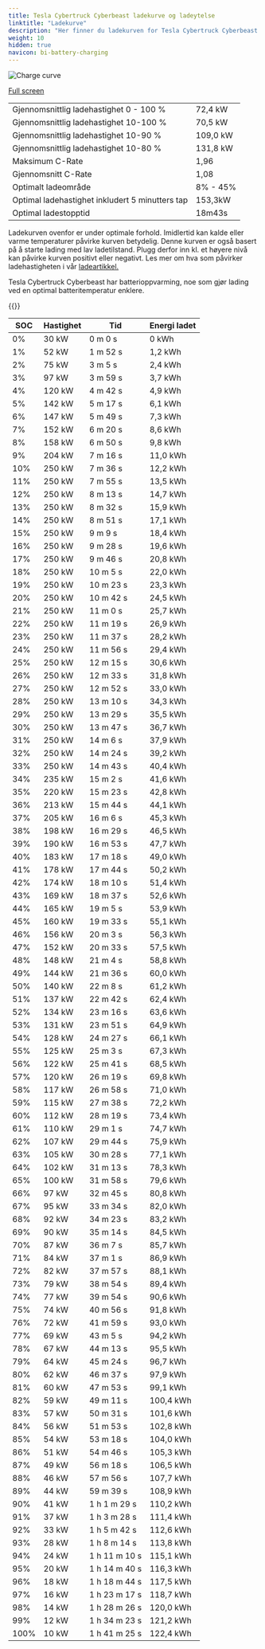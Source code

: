 ```yaml
---
title: Tesla Cybertruck Cyberbeast ladekurve og ladeytelse
linktitle: "Ladekurve"
description: "Her finner du ladekurven for Tesla Cybertruck Cyberbeast. "
weight: 10
hidden: true
navicon: bi-battery-charging
---
```

<!-- markdownlint-disable MD033 -->
<img src="../chargingcurve.svg" alt="Charge curve" class="img-fluid">

[Full screen](../chargingcurve.svg)


<table class="table table-striped">
<tbody>
<tr>
<td>Gjennomsnittlig ladehastighet 0 - 100 %</td><td>72,4 kW</td>
</tr>
<tr>
<td>Gjennomsnittlig ladehastighet 10-100 %</td><td>70,5 kW</td>
</tr>
<tr>
<td>Gjennomsnittlig ladehastighet 10-90 %</td><td>109,0 kW</td>
</tr>
<tr>
<td>Gjennomsnittlig ladehastighet 10-80 %</td><td>131,8 kW</td>
</tr>
<tr>
<td>Maksimum C-Rate</td><td>1,96</td>
</tr>
<tr>
<td>Gjennomsnitt C-Rate</td><td>1,08</td>
</tr>
<tr>
<td>Optimalt ladeområde</td><td>8% - 45%</td>
</tr>
<tr>
<td>Optimal ladehastighet inkludert 5 minutters tap</td><td>153,3kW</td>
</tr>
<tr>
<td>Optimal ladestopptid</td><td>18m43s</td>
</tr>
</tbody>
</table>


Ladekurven ovenfor er under optimale forhold. Imidlertid kan kalde eller varme temperaturer påvirke kurven betydelig. Denne kurven er også basert på å starte lading med lav ladetilstand. Plugg derfor inn kl. et høyere nivå kan påvirke kurven positivt eller negativt. Les mer om hva som påvirker ladehastigheten i vår [ladeartikkel.](../../../../../technology/battery/charging/) 


Tesla Cybertruck Cyberbeast har batterioppvarming, noe som gjør lading ved en optimal batteritemperatur enklere. 


{{<evkxdisplayaddarticle />}}
<table class="table table-striped">
<thead>
<tr><th>SOC</th><th>Hastighet</th><th>Tid</th><th>Energi ladet</th></tr>
</thead>
<tbody>
<tr>
<td>0%</td><td>30 kW</td><td> 0 m 0 s </td><td>0 kWh </td>
</tr>
<tr>
<td>1%</td><td>52 kW</td><td> 1 m 52 s </td><td>1,2 kWh </td>
</tr>
<tr>
<td>2%</td><td>75 kW</td><td> 3 m 5 s </td><td>2,4 kWh </td>
</tr>
<tr>
<td>3%</td><td>97 kW</td><td> 3 m 59 s </td><td>3,7 kWh </td>
</tr>
<tr>
<td>4%</td><td>120 kW</td><td> 4 m 42 s </td><td>4,9 kWh </td>
</tr>
<tr>
<td>5%</td><td>142 kW</td><td> 5 m 17 s </td><td>6,1 kWh </td>
</tr>
<tr>
<td>6%</td><td>147 kW</td><td> 5 m 49 s </td><td>7,3 kWh </td>
</tr>
<tr>
<td>7%</td><td>152 kW</td><td> 6 m 20 s </td><td>8,6 kWh </td>
</tr>
<tr>
<td>8%</td><td>158 kW</td><td> 6 m 50 s </td><td>9,8 kWh </td>
</tr>
<tr>
<td>9%</td><td>204 kW</td><td> 7 m 16 s </td><td>11,0 kWh </td>
</tr>
<tr>
<td>10%</td><td>250 kW</td><td> 7 m 36 s </td><td>12,2 kWh </td>
</tr>
<tr>
<td>11%</td><td>250 kW</td><td> 7 m 55 s </td><td>13,5 kWh </td>
</tr>
<tr>
<td>12%</td><td>250 kW</td><td> 8 m 13 s </td><td>14,7 kWh </td>
</tr>
<tr>
<td>13%</td><td>250 kW</td><td> 8 m 32 s </td><td>15,9 kWh </td>
</tr>
<tr>
<td>14%</td><td>250 kW</td><td> 8 m 51 s </td><td>17,1 kWh </td>
</tr>
<tr>
<td>15%</td><td>250 kW</td><td> 9 m 9 s </td><td>18,4 kWh </td>
</tr>
<tr>
<td>16%</td><td>250 kW</td><td> 9 m 28 s </td><td>19,6 kWh </td>
</tr>
<tr>
<td>17%</td><td>250 kW</td><td> 9 m 46 s </td><td>20,8 kWh </td>
</tr>
<tr>
<td>18%</td><td>250 kW</td><td> 10 m 5 s </td><td>22,0 kWh </td>
</tr>
<tr>
<td>19%</td><td>250 kW</td><td> 10 m 23 s </td><td>23,3 kWh </td>
</tr>
<tr>
<td>20%</td><td>250 kW</td><td> 10 m 42 s </td><td>24,5 kWh </td>
</tr>
<tr>
<td>21%</td><td>250 kW</td><td> 11 m 0 s </td><td>25,7 kWh </td>
</tr>
<tr>
<td>22%</td><td>250 kW</td><td> 11 m 19 s </td><td>26,9 kWh </td>
</tr>
<tr>
<td>23%</td><td>250 kW</td><td> 11 m 37 s </td><td>28,2 kWh </td>
</tr>
<tr>
<td>24%</td><td>250 kW</td><td> 11 m 56 s </td><td>29,4 kWh </td>
</tr>
<tr>
<td>25%</td><td>250 kW</td><td> 12 m 15 s </td><td>30,6 kWh </td>
</tr>
<tr>
<td>26%</td><td>250 kW</td><td> 12 m 33 s </td><td>31,8 kWh </td>
</tr>
<tr>
<td>27%</td><td>250 kW</td><td> 12 m 52 s </td><td>33,0 kWh </td>
</tr>
<tr>
<td>28%</td><td>250 kW</td><td> 13 m 10 s </td><td>34,3 kWh </td>
</tr>
<tr>
<td>29%</td><td>250 kW</td><td> 13 m 29 s </td><td>35,5 kWh </td>
</tr>
<tr>
<td>30%</td><td>250 kW</td><td> 13 m 47 s </td><td>36,7 kWh </td>
</tr>
<tr>
<td>31%</td><td>250 kW</td><td> 14 m 6 s </td><td>37,9 kWh </td>
</tr>
<tr>
<td>32%</td><td>250 kW</td><td> 14 m 24 s </td><td>39,2 kWh </td>
</tr>
<tr>
<td>33%</td><td>250 kW</td><td> 14 m 43 s </td><td>40,4 kWh </td>
</tr>
<tr>
<td>34%</td><td>235 kW</td><td> 15 m 2 s </td><td>41,6 kWh </td>
</tr>
<tr>
<td>35%</td><td>220 kW</td><td> 15 m 23 s </td><td>42,8 kWh </td>
</tr>
<tr>
<td>36%</td><td>213 kW</td><td> 15 m 44 s </td><td>44,1 kWh </td>
</tr>
<tr>
<td>37%</td><td>205 kW</td><td> 16 m 6 s </td><td>45,3 kWh </td>
</tr>
<tr>
<td>38%</td><td>198 kW</td><td> 16 m 29 s </td><td>46,5 kWh </td>
</tr>
<tr>
<td>39%</td><td>190 kW</td><td> 16 m 53 s </td><td>47,7 kWh </td>
</tr>
<tr>
<td>40%</td><td>183 kW</td><td> 17 m 18 s </td><td>49,0 kWh </td>
</tr>
<tr>
<td>41%</td><td>178 kW</td><td> 17 m 44 s </td><td>50,2 kWh </td>
</tr>
<tr>
<td>42%</td><td>174 kW</td><td> 18 m 10 s </td><td>51,4 kWh </td>
</tr>
<tr>
<td>43%</td><td>169 kW</td><td> 18 m 37 s </td><td>52,6 kWh </td>
</tr>
<tr>
<td>44%</td><td>165 kW</td><td> 19 m 5 s </td><td>53,9 kWh </td>
</tr>
<tr>
<td>45%</td><td>160 kW</td><td> 19 m 33 s </td><td>55,1 kWh </td>
</tr>
<tr>
<td>46%</td><td>156 kW</td><td> 20 m 3 s </td><td>56,3 kWh </td>
</tr>
<tr>
<td>47%</td><td>152 kW</td><td> 20 m 33 s </td><td>57,5 kWh </td>
</tr>
<tr>
<td>48%</td><td>148 kW</td><td> 21 m 4 s </td><td>58,8 kWh </td>
</tr>
<tr>
<td>49%</td><td>144 kW</td><td> 21 m 36 s </td><td>60,0 kWh </td>
</tr>
<tr>
<td>50%</td><td>140 kW</td><td> 22 m 8 s </td><td>61,2 kWh </td>
</tr>
<tr>
<td>51%</td><td>137 kW</td><td> 22 m 42 s </td><td>62,4 kWh </td>
</tr>
<tr>
<td>52%</td><td>134 kW</td><td> 23 m 16 s </td><td>63,6 kWh </td>
</tr>
<tr>
<td>53%</td><td>131 kW</td><td> 23 m 51 s </td><td>64,9 kWh </td>
</tr>
<tr>
<td>54%</td><td>128 kW</td><td> 24 m 27 s </td><td>66,1 kWh </td>
</tr>
<tr>
<td>55%</td><td>125 kW</td><td> 25 m 3 s </td><td>67,3 kWh </td>
</tr>
<tr>
<td>56%</td><td>122 kW</td><td> 25 m 41 s </td><td>68,5 kWh </td>
</tr>
<tr>
<td>57%</td><td>120 kW</td><td> 26 m 19 s </td><td>69,8 kWh </td>
</tr>
<tr>
<td>58%</td><td>117 kW</td><td> 26 m 58 s </td><td>71,0 kWh </td>
</tr>
<tr>
<td>59%</td><td>115 kW</td><td> 27 m 38 s </td><td>72,2 kWh </td>
</tr>
<tr>
<td>60%</td><td>112 kW</td><td> 28 m 19 s </td><td>73,4 kWh </td>
</tr>
<tr>
<td>61%</td><td>110 kW</td><td> 29 m 1 s </td><td>74,7 kWh </td>
</tr>
<tr>
<td>62%</td><td>107 kW</td><td> 29 m 44 s </td><td>75,9 kWh </td>
</tr>
<tr>
<td>63%</td><td>105 kW</td><td> 30 m 28 s </td><td>77,1 kWh </td>
</tr>
<tr>
<td>64%</td><td>102 kW</td><td> 31 m 13 s </td><td>78,3 kWh </td>
</tr>
<tr>
<td>65%</td><td>100 kW</td><td> 31 m 58 s </td><td>79,6 kWh </td>
</tr>
<tr>
<td>66%</td><td>97 kW</td><td> 32 m 45 s </td><td>80,8 kWh </td>
</tr>
<tr>
<td>67%</td><td>95 kW</td><td> 33 m 34 s </td><td>82,0 kWh </td>
</tr>
<tr>
<td>68%</td><td>92 kW</td><td> 34 m 23 s </td><td>83,2 kWh </td>
</tr>
<tr>
<td>69%</td><td>90 kW</td><td> 35 m 14 s </td><td>84,5 kWh </td>
</tr>
<tr>
<td>70%</td><td>87 kW</td><td> 36 m 7 s </td><td>85,7 kWh </td>
</tr>
<tr>
<td>71%</td><td>84 kW</td><td> 37 m 1 s </td><td>86,9 kWh </td>
</tr>
<tr>
<td>72%</td><td>82 kW</td><td> 37 m 57 s </td><td>88,1 kWh </td>
</tr>
<tr>
<td>73%</td><td>79 kW</td><td> 38 m 54 s </td><td>89,4 kWh </td>
</tr>
<tr>
<td>74%</td><td>77 kW</td><td> 39 m 54 s </td><td>90,6 kWh </td>
</tr>
<tr>
<td>75%</td><td>74 kW</td><td> 40 m 56 s </td><td>91,8 kWh </td>
</tr>
<tr>
<td>76%</td><td>72 kW</td><td> 41 m 59 s </td><td>93,0 kWh </td>
</tr>
<tr>
<td>77%</td><td>69 kW</td><td> 43 m 5 s </td><td>94,2 kWh </td>
</tr>
<tr>
<td>78%</td><td>67 kW</td><td> 44 m 13 s </td><td>95,5 kWh </td>
</tr>
<tr>
<td>79%</td><td>64 kW</td><td> 45 m 24 s </td><td>96,7 kWh </td>
</tr>
<tr>
<td>80%</td><td>62 kW</td><td> 46 m 37 s </td><td>97,9 kWh </td>
</tr>
<tr>
<td>81%</td><td>60 kW</td><td> 47 m 53 s </td><td>99,1 kWh </td>
</tr>
<tr>
<td>82%</td><td>59 kW</td><td> 49 m 11 s </td><td>100,4 kWh </td>
</tr>
<tr>
<td>83%</td><td>57 kW</td><td> 50 m 31 s </td><td>101,6 kWh </td>
</tr>
<tr>
<td>84%</td><td>56 kW</td><td> 51 m 53 s </td><td>102,8 kWh </td>
</tr>
<tr>
<td>85%</td><td>54 kW</td><td> 53 m 18 s </td><td>104,0 kWh </td>
</tr>
<tr>
<td>86%</td><td>51 kW</td><td> 54 m 46 s </td><td>105,3 kWh </td>
</tr>
<tr>
<td>87%</td><td>49 kW</td><td> 56 m 18 s </td><td>106,5 kWh </td>
</tr>
<tr>
<td>88%</td><td>46 kW</td><td> 57 m 56 s </td><td>107,7 kWh </td>
</tr>
<tr>
<td>89%</td><td>44 kW</td><td> 59 m 39 s </td><td>108,9 kWh </td>
</tr>
<tr>
<td>90%</td><td>41 kW</td><td>1 h 1 m 29 s </td><td>110,2 kWh </td>
</tr>
<tr>
<td>91%</td><td>37 kW</td><td>1 h 3 m 28 s </td><td>111,4 kWh </td>
</tr>
<tr>
<td>92%</td><td>33 kW</td><td>1 h 5 m 42 s </td><td>112,6 kWh </td>
</tr>
<tr>
<td>93%</td><td>28 kW</td><td>1 h 8 m 14 s </td><td>113,8 kWh </td>
</tr>
<tr>
<td>94%</td><td>24 kW</td><td>1 h 11 m 10 s </td><td>115,1 kWh </td>
</tr>
<tr>
<td>95%</td><td>20 kW</td><td>1 h 14 m 40 s </td><td>116,3 kWh </td>
</tr>
<tr>
<td>96%</td><td>18 kW</td><td>1 h 18 m 44 s </td><td>117,5 kWh </td>
</tr>
<tr>
<td>97%</td><td>16 kW</td><td>1 h 23 m 17 s </td><td>118,7 kWh </td>
</tr>
<tr>
<td>98%</td><td>14 kW</td><td>1 h 28 m 26 s </td><td>120,0 kWh </td>
</tr>
<tr>
<td>99%</td><td>12 kW</td><td>1 h 34 m 23 s </td><td>121,2 kWh </td>
</tr>
<tr>
<td>100%</td><td>10 kW</td><td>1 h 41 m 25 s </td><td>122,4 kWh </td>
</tr>
</tbody>
</table>

